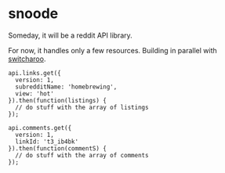 snoode
======

Someday, it will be a reddit API library.

For now, it handles only a few resources. Building in parallel with
[switcharoo](https://github.com/reddit/switcharoo).

```
api.links.get({
  version: 1,
  subredditName: 'homebrewing',
  view: 'hot'
}).then(function(listings) {
  // do stuff with the array of listings
});

api.comments.get({
  version: 1,
  linkId: 't3_ib4bk'
}).then(function(commentS) {
  // do stuff with the array of comments
});
```

